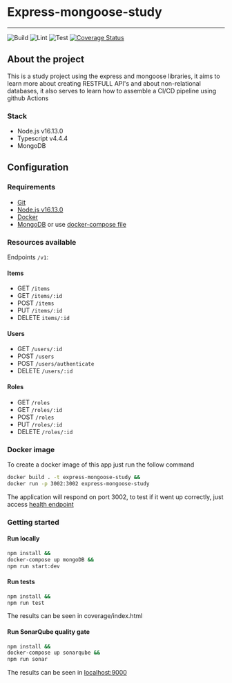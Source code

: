 # Express-mongoose-study

---

![Build](https://github.com/Poggioli/express-mongoose-study/actions/workflows/build.yml/badge.svg)
![Lint](https://github.com/Poggioli/express-mongoose-study/actions/workflows/lint.yml/badge.svg)
![Test](https://github.com/Poggioli/express-mongoose-study/actions/workflows/test.yml/badge.svg)
[![Coverage Status](https://coveralls.io/repos/github/Poggioli/express-mongoose-study/badge.svg?branch=main)](https://coveralls.io/github/Poggioli/express-mongoose-study?branch=main)

## About the project

This is a study project using the express and mongoose libraries, it aims to learn more about creating RESTFULL API's and about non-relational databases, it also serves to learn how to assemble a CI/CD pipeline using github Actions

### Stack

- Node.js v16.13.0
- Typescript v4.4.4
- MongoDB

## Configuration

### Requirements

- [Git](https://git-scm.com/downloads)
- [Node.js v16.13.0](https://nodejs.org/download/release/v16.13.0/)
- [Docker](https://www.docker.com/get-started)
- [MongoDB](https://www.mongodb.com/try/download/community) or use [docker-compose file](https://github.com/Poggioli/express-mongoose-study/blob/main/docker-compose.yml)

### Resources available

Endpoints `/v1`:

#### Items

- GET `/items`
- GET `/items/:id`
- POST `/items`
- PUT `/items/:id`
- DELETE `items/:id`

#### Users

- GET `/users/:id`
- POST `/users`
- POST `/users/authenticate`
- DELETE `/users/:id`

#### Roles

- GET `/roles`
- GET `/roles/:id`
- POST `/roles`
- PUT `/roles/:id`
- DELETE `/roles/:id`

### Docker image

To create a docker image of this app just run the follow command

```sh
docker build . -t express-mongoose-study &&
docker run -p 3002:3002 express-mongoose-study
```

The application will respond on port 3002, to test if it went up correctly, just access [health endpoint](http://localhost:3002/health)

### Getting started

#### Run locally

```sh
npm install &&
docker-compose up mongoDB &&
npm run start:dev
```

#### Run tests

```sh
npm install &&
npm run test
```

The results can be seen in coverage/index.html

#### Run SonarQube quality gate

```sh
npm install &&
docker-compose up sonarqube &&
npm run sonar
```

The results can be seen in [localhost:9000](http://localhost:9000)
